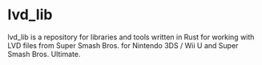 # lvd_lib

lvd_lib is a repository for libraries and tools written in Rust for working with LVD files from Super Smash Bros. for Nintendo 3DS / Wii U and Super Smash Bros. Ultimate.
